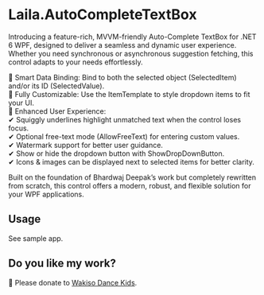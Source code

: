 ﻿# Laila.AutoCompleteTextBox
Introducing a feature-rich, MVVM-friendly Auto-Complete TextBox for .NET 6 WPF, designed to deliver a seamless and dynamic user experience. Whether you need synchronous or asynchronous suggestion fetching, this control adapts to your needs effortlessly.

🔹 Smart Data Binding: Bind to both the selected object (SelectedItem) and/or its ID (SelectedValue).  
🔹 Fully Customizable: Use the ItemTemplate to style dropdown items to fit your UI.  
🔹 Enhanced User Experience:  
         ✔ Squiggly underlines highlight unmatched text when the control loses focus.  
         ✔ Optional free-text mode (AllowFreeText) for entering custom values.  
         ✔ Watermark support for better user guidance.  
         ✔ Show or hide the dropdown button with ShowDropDownButton.  
         ✔ Icons & images can be displayed next to selected items for better clarity.  

Built on the foundation of Bhardwaj Deepak’s work but completely rewritten from scratch, this control offers a modern, robust, and flexible solution for your WPF applications.

## Usage
See sample app.

## Do you like my work?
💞️ Please donate to [Wakiso Dance Kids](https://gofund.me/ec6c7948).

